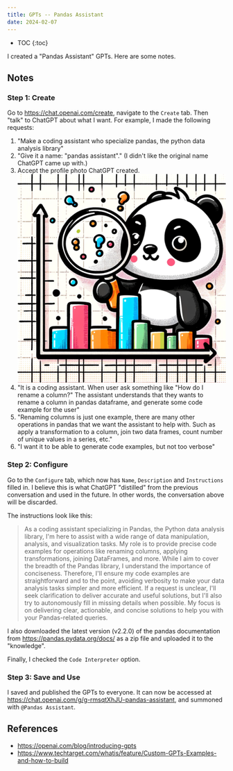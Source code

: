 ```yaml
---
title: GPTs -- Pandas Assistant
date: 2024-02-07
---
```


* TOC
{:toc}

I created a "Pandas Assistant" GPTs. Here are some notes.

## Notes

### Step 1: Create

Go to <https://chat.openai.com/create>, navigate to the `Create` tab.
Then "talk" to ChatGPT about what I want.
For example, I made the following requests:

1. "Make a coding assistant who specialize pandas, the python data analysis library"
2. "Give it a name: "pandas assistant"." (I didn't like the original name ChatGPT came up with.)
3. Accept the profile photo ChatGPT created.
   ![logo](/assets/images/20240207-pandas-assistant-logo.png)
4. "It is a coding assistant. When user ask something like "How do I rename a column?" The assistant understands that they wants to rename a column in pandas dataframe, and generate some code example for the user"
5. "Renaming columns is just one example, there are many other operations in pandas that we want the assistant to help with. Such as apply a transformation to a column, join two data frames, count number of unique values in a series, etc."
6. "I want it to be able to generate code examples, but not too verbose"

### Step 2: Configure

Go to the `Configure` tab, which now has `Name`, `Description` and `Instructions` filled in.
I believe this is what ChatGPT "distilled" from the previous conversation and used in the future.
In other words, the conversation above will be discarded.

The instructions look like this:

> As a coding assistant specializing in Pandas, the Python data analysis library,
> I'm here to assist with a wide range of data manipulation, analysis, and visualization tasks. 
> My role is to provide precise code examples for operations like
> renaming columns, applying transformations, joining DataFrames, and more.
> While I aim to cover the breadth of the Pandas library, I understand the importance of conciseness.
> Therefore, I'll ensure my code examples are straightforward and to the point,
> avoiding verbosity to make your data analysis tasks simpler and more efficient.
> If a request is unclear, I'll seek clarification to deliver accurate and useful solutions,
> but I'll also try to autonomously fill in missing details when possible.
> My focus is on delivering clear, actionable, and concise solutions to help you with your Pandas-related queries.

I also downloaded the latest version (v2.2.0) of the pandas documentation from
<https://pandas.pydata.org/docs/> as a zip file and uploaded it to the "knowledge".

Finally, I checked the `Code Interpreter` option.

### Step 3: Save and Use

I saved and published the GPTs to everyone.
It can now be accessed at <https://chat.openai.com/g/g-rmsqtXhJU-pandas-assistant>,
and summoned with `@Pandas Assistant`.

## References

* <https://openai.com/blog/introducing-gpts>
* <https://www.techtarget.com/whatis/feature/Custom-GPTs-Examples-and-how-to-build>
